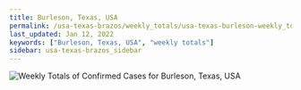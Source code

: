 ```yaml
---
title: Burleson, Texas, USA
permalink: /usa-texas-brazos/weekly_totals/usa-texas-burleson-weekly_totals.html
last_updated: Jan 12, 2022
keywords: ["Burleson, Texas, USA", "weekly totals"]
sidebar: usa-texas-brazos_sidebar
---
```


![Weekly Totals of Confirmed Cases for Burleson, Texas, USA](/covid_tracker/images/graphs/usa-texas-burleson-weekly_totals_graph.png)
